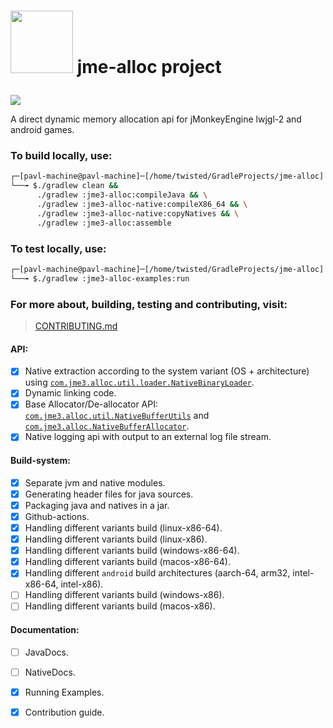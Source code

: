 # <p align=left> <img src="https://user-images.githubusercontent.com/60224159/220400745-2582342f-5f4f-4827-b65f-a037e078c890.svg" height=100 width=100 />  jme-alloc project </p>
[![](https://github.com/Software-Hardware-Codesign/jme-alloc/actions/workflows/jekyll-gh-pages.yml/badge.svg)](https://software-hardware-codesign.github.io/jme-alloc/)

A direct dynamic memory allocation api for jMonkeyEngine lwjgl-2 and android games.
### To build locally, use: 
```bash
┌─[pavl-machine@pavl-machine]─[/home/twisted/GradleProjects/jme-alloc]
└──╼ $./gradlew clean && 
      ./gradlew :jme3-alloc:compileJava && \
      ./gradlew :jme3-alloc-native:compileX86_64 && \
      ./gradlew :jme3-alloc-native:copyNatives && \
      ./gradlew :jme3-alloc:assemble
```
### To test locally, use: 
```bash
┌─[pavl-machine@pavl-machine]─[/home/twisted/GradleProjects/jme-alloc]
└──╼ $./gradlew :jme3-alloc-examples:run
```
### For more about, building, testing and contributing, visit:
> [CONTRIBUTING.md](https://github.com/Software-Hardware-Codesign/jme-alloc/blob/master/CONTRIBUTING.md)
#### API:
- [x] Native extraction according to the system variant (OS + architecture) using [`com.jme3.alloc.util.loader.NativeBinaryLoader`](https://github.com/Software-Hardware-Codesign/jme-alloc/blob/master/jme3-alloc/src/main/java/com/jme3/alloc/util/loader/NativeBinaryLoader.java).
- [x] Dynamic linking code.
- [x] Base Allocator/De-allocator API: [`com.jme3.alloc.util.NativeBufferUtils`](https://github.com/Software-Hardware-Codesign/jme-alloc/blob/master/jme3-alloc/src/main/java/com/jme3/alloc/util/NativeBufferUtils.java) and [`com.jme3.alloc.NativeBufferAllocator`](https://github.com/Software-Hardware-Codesign/jme-alloc/blob/master/jme3-alloc/src/main/java/com/jme3/alloc/NativeBufferAllocator.java).
- [x] Native logging api with output to an external log file stream.

#### Build-system:
- [x] Separate jvm and native modules.
- [x] Generating header files for java sources.
- [x] Packaging java and natives in a jar.
- [x] Github-actions.
- [x] Handling different variants build (linux-x86-64).
- [x] Handling different variants build (linux-x86).
- [x] Handling different variants build (windows-x86-64).
- [x] Handling different variants build (macos-x86-64).
- [x] Handling different `android` build architectures (aarch-64, arm32, intel-x86-64, intel-x86).
- [ ] Handling different variants build (windows-x86).
- [ ] Handling different variants build (macos-x86).

#### Documentation: 
- [ ] JavaDocs.
- [ ] NativeDocs.
- [x] Running Examples.
- [x] Contribution guide. 

